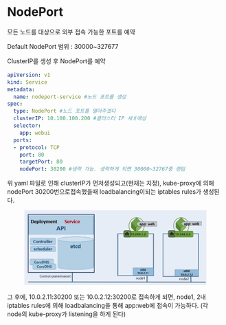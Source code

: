 # NodePort

모든 노드를 대상으로 외부 접속 가능한 포트를 예약

Default NodePort 범위 : 30000\~327677

ClusterIP를 생성 후 NodePort를 예약

```yaml
apiVersion: v1
kind: Service
metadata:
  name: nodeport-service #노드 포트를 생성
spec:
  type: NodePort #노드 포트를 열어주겠다
  clusterIP: 10.100.100.200 #클러스터 IP 새ㅐ애성
  selector:
    app: webui
  ports:
  - protocol: TCP
    port: 80
    targetPort: 80
    nodePort: 30200 #생략 가능. 생략하게 되면 30000~32767중 랜덤
```



위 yaml 파일로 인해 clusterIP가 먼저생성되고(현재는 지정),  kube-proxy에 의해 nodePort 30200번으로접속했을때 loadbalancing이되는  iptables rules가 생성된다.

<figure><img src="../../.gitbook/assets/image (1) (1).png" alt=""><figcaption></figcaption></figure>

그 후에, 10.0.2.11:30200 또는 10.0.2.12:30200로 접속하게 되면, node1, 2내 iptables rules에 의해 loadbalancing을 통해 app:web에 접속이 가능하다. (각 node의 kube-proxy가 listening을 하게 된다)
